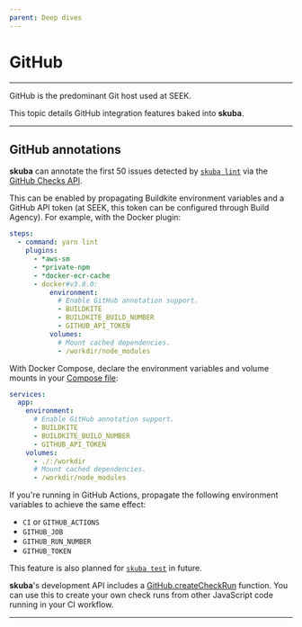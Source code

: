 ```yaml
---
parent: Deep dives
---
```


# GitHub

---

GitHub is the predominant Git host used at SEEK.

This topic details GitHub integration features baked into **skuba**.

---

## GitHub annotations

**skuba** can annotate the first 50 issues detected by [`skuba lint`] via the [GitHub Checks API].

This can be enabled by propagating Buildkite environment variables and a GitHub API token (at SEEK, this token can be configured through Build Agency).
For example, with the Docker plugin:

```yaml
steps:
  - command: yarn lint
    plugins:
      - *aws-sm
      - *private-npm
      - *docker-ecr-cache
      - docker#v3.8.0:
          environment:
            # Enable GitHub annotation support.
            - BUILDKITE
            - BUILDKITE_BUILD_NUMBER
            - GITHUB_API_TOKEN
          volumes:
            # Mount cached dependencies.
            - /workdir/node_modules
```

With Docker Compose,
declare the environment variables and volume mounts in your [Compose file]:

```yaml
services:
  app:
    environment:
      # Enable GitHub annotation support.
      - BUILDKITE
      - BUILDKITE_BUILD_NUMBER
      - GITHUB_API_TOKEN
    volumes:
      - ./:/workdir
      # Mount cached dependencies.
      - /workdir/node_modules
```

If you're running in GitHub Actions,
propagate the following environment variables to achieve the same effect:

- `CI` or `GITHUB_ACTIONS`
- `GITHUB_JOB`
- `GITHUB_RUN_NUMBER`
- `GITHUB_TOKEN`

This feature is also planned for [`skuba test`] in future.

**skuba**'s development API includes a [GitHub.createCheckRun] function.
You can use this to create your own check runs from other JavaScript code running in your CI workflow.

---

[`skuba lint`]: ../cli/lint.md#skuba-lint
[`skuba test`]: ../cli/test.md#skuba-test
[github.createcheckrun]: ../development-api/github.md#createCheckRun
[github checks api]: https://docs.github.com/en/rest/reference/checks/
[compose file]: https://docs.docker.com/compose/compose-file
[docker buildkite plugin]: https://github.com/buildkite-plugins/docker-buildkite-plugin
